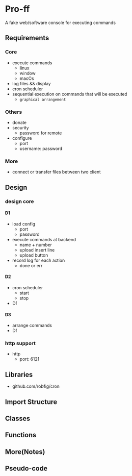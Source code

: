 # Pro-ff

A fake web/software console for executing commands

## Requirements

### Core

- execute commands
  - linux
  - window
  - macOs
- log files && display
- cron scheduler
- sequential execution on commands that will be executed
  - `graphical arrangement`

### Others

- donate
- security
  - password for remote
- configure
  - port
  - username: password

### More

- connect or transfer files between two client

## Design

### design core

#### D1

- load config
  - port
  - password
- execute commands at backend
  - name + number
  - upload insert line
  - upload button
- record log for each action
  - done or err

#### D2

- cron scheduler
  - start
  - stop
- D1

#### D3

- arrange commands
- D1

### http support

- http
  - port: 6121

## Libraries

- github.com/robfig/cron

## Import Structure

## Classes

## Functions

## More(Notes)

## Pseudo-code
